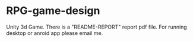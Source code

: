 # RPG-game-design
Unity 3d Game. 
There is a "README-REPORT" report pdf file. 
For running desktop or anroid app please email me.
